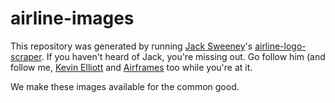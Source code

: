 # airline-images

This repository was generated by running [Jack Sweeney](https://github.com/Jxck-S)'s [airline-logo-scraper](https://github.com/Jxck-S/airline-logo-scraper). If you haven't heard of Jack, you're missing out. Go follow him (and follow me, [Kevin Elliott](https://github.com/kevinelliott) and [Airframes](https://github.com/airframesio) too while you're at it.

We make these images available for the common good.
